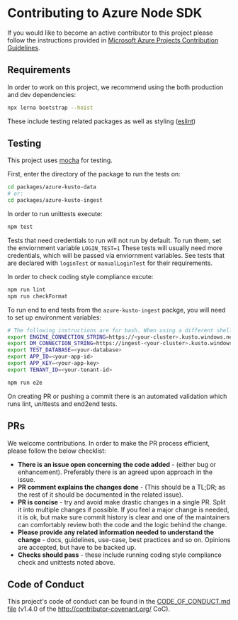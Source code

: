 # Contributing to Azure Node SDK

If you would like to become an active contributor to this project please
follow the instructions provided in [Microsoft Azure Projects Contribution Guidelines](https://azure.github.io/azure-sdk/general_introduction.html).

## Requirements

In order to work on this project, we recommend using the both production and dev dependencies:

```bash
npx lerna bootstrap --hoist
```

These include testing related packages as well as styling ([eslint](https://eslint.org/))

## Testing

This project uses [mocha](https://mochajs.org/) for testing.

First, enter the directory of the package to run the tests on:
```bash
cd packages/azure-kusto-data
# or:
cd packages/azure-kusto-ingest
```

In order to run unittests execute:

```bash
npm test 
```

Tests that need credentials to run will not run by default. 
To run them, set the enviornment variable `LOGIN_TEST=1`
These tests will usually need more credentials, which will be passed via enviornment variables.
See tests that are declared with `loginTest` or `manualLoginTest` for their requirements.

In order to check coding style compliance excute:

```bash
npm run lint
npm run checkFormat
```

To run end to end tests from the `azure-kusto-ingest` packge, you will need to set up environment variables:
```bash
# The following instructions are for bash. When using a different shell, use the syntax for setting environment variables.
export ENGINE_CONNECTION_STRING=https://<your-cluster>.kusto.windows.net
export DM_CONNECTION_STRING=https://ingest-<your-cluster>.kusto.windows.net
export TEST_DATABASE=<your-database>
export APP_ID=<your-app-id>
export APP_KEY=<your-app-key>
export TENANT_ID=<your-tenant-id>

npm run e2e
```

On creating PR or pushing a commit there is an automated validation which runs lint, unittests and end2end tests.

## PRs
We welcome contributions. In order to make the PR process efficient, please follow the below checklist:

* **There is an issue open concerning the code added** - (either bug or enhancement).
    Preferably there is an agreed upon approach in the issue.
* **PR comment explains the changes done** - (This should be a TL;DR; as the rest of it should be documented in the related issue).
* **PR is concise** - try and avoid make drastic changes in a single PR. Split it into multiple changes if possible. If you feel a major change is needed, it is ok, but make sure commit history is clear and one of the maintainers can comfortably review both the code and the logic behind the change. 
* **Please provide any related information needed to understand the change** - docs, guidelines, use-case, best practices and so on. Opinions are accepted, but have to be backed up.
* **Checks should pass** - these include running coding style compliance check and unittests noted above.

## Code of Conduct
This project's code of conduct can be found in the
[CODE_OF_CONDUCT.md file](https://github.com/Azure/azure-kusto-node/blob/master/CODE_OF_CONDUCT.md)
(v1.4.0 of the http://contributor-covenant.org/ CoC).

